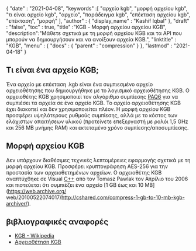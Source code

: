 {
  "date" : "2021-04-08",
  "keywords" :[ "αρχείο kgb", "μορφή αρχείου kgb", "τι είναι αρχείο kgb", "αρχείο", "παράδειγμα kgb", "επέκταση αρχείου kgb", "επέκταση", "μορφή" ],
  "author" : {
    "display_name" : "Kashif Iqbal"
},
  "draft" : "false",
  "toc" : true,
  "title" :"KGB - Μορφή αρχείου αρχείου KGB",
  "description":"Μάθετε σχετικά με τη μορφή αρχείου KGB και τα API που μπορούν να δημιουργήσουν και να ανοίξουν αρχεία KGB.",
  "linktitle" : "KGB",
  "menu" : {
    "docs" : {
      "parent" : "compression"
}
},
  "lastmod" : "2021-04-18"
}

## Τι είναι ένα αρχείο KGB;

Ένα αρχείο με επέκταση .kgb είναι ένα συμπιεσμένο αρχείο αρχειοθέτησης που δημιουργήθηκε με το λογισμικό αρχειοθέτησης KGB. Ο αρχειοθέτης KGB χρησιμοποιεί τον αλγόριθμο συμπίεσης [PAQ6](https://en.wikipedia.org/wiki/PAQ6) για να συμπιέσει τα αρχεία σε ένα αρχείο KGB. Το αρχείο αρχειοθέτησης KGB έχει διακοπεί και δεν χρησιμοποιείται πλέον. Η μορφή αρχείου KGB προσφέρει υψηλότερους ρυθμούς συμπίεσης, αλλά με το κόστος των ελάχιστων απαιτήσεων υλικού (προτείνετε επεξεργαστή με ρολόι 1,5 GHz και 256 MB μνήμης RAM) και εκτεταμένο χρόνο συμπίεσης/αποσυμπίεσης.

## Μορφή αρχείου KGB

Δεν υπάρχουν διαθέσιμες τεχνικές λεπτομέρειες εφαρμογής σχετικά με τη μορφή αρχείου KGB. Προσφέρει κρυπτογράφηση AES-256 για την προστασία των αρχειοθετημένων αρχείων. Ο αρχειοθέτης KGB αναπτύχθηκε σε Visual [C++](/el/programming/cpp/) από τον Tomasz Pawlak τον Απρίλιο του 2006 και πιστεύεται ότι συμπιέζει ένα αρχείο [1 GB έως και 10 MB](https://web.archive.org/ web/20100522074017/http://cshared.com/compress-1-gb-to-10-mb-kgb-archiver/).

## βιβλιογραφικές αναφορές

* [KGB - Wikipedia](https://en.wikipedia.org/wiki/KGB_Archiver)
* [Αρχειοθέτηση KGB](https://sourceforge.net/projects/kgbarchiver/)


